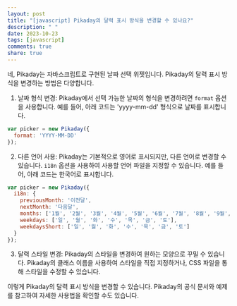 ```yaml
---
layout: post
title: "[javascript] Pikaday의 달력 표시 방식을 변경할 수 있나요?"
description: " "
date: 2023-10-23
tags: [javascript]
comments: true
share: true
---
```


네, Pikaday는 자바스크립트로 구현된 날짜 선택 위젯입니다. Pikaday의 달력 표시 방식을 변경하는 방법은 다양합니다.

1. 날짜 형식 변경: Pikaday에서 선택 가능한 날짜의 형식을 변경하려면 `format` 옵션을 사용합니다. 예를 들어, 아래 코드는 'yyyy-mm-dd' 형식으로 날짜를 표시합니다.

```javascript
var picker = new Pikaday({
  format: 'YYYY-MM-DD'
});
```

2. 다른 언어 사용: Pikaday는 기본적으로 영어로 표시되지만, 다른 언어로 변경할 수 있습니다. `i18n` 옵션을 사용하여 사용할 언어 파일을 지정할 수 있습니다. 예를 들어, 아래 코드는 한국어로 표시합니다.

```javascript
var picker = new Pikaday({
  i18n: {
    previousMonth: '이전달',
    nextMonth: '다음달',
    months: ['1월', '2월', '3월', '4월', '5월', '6월', '7월', '8월', '9월', '10월', '11월', '12월'],
    weekdays: ['일', '월', '화', '수', '목', '금', '토'],
    weekdaysShort: ['일', '월', '화', '수', '목', '금', '토']
  }
});
```

3. 달력 스타일 변경: Pikaday의 스타일을 변경하여 원하는 모양으로 꾸밀 수 있습니다. Pikaday의 클래스 이름을 사용하여 스타일을 직접 지정하거나, CSS 파일을 통해 스타일을 수정할 수 있습니다.

이렇게 Pikaday의 달력 표시 방식을 변경할 수 있습니다. Pikaday의 공식 문서와 예제를 참고하여 자세한 사용법을 확인할 수도 있습니다.